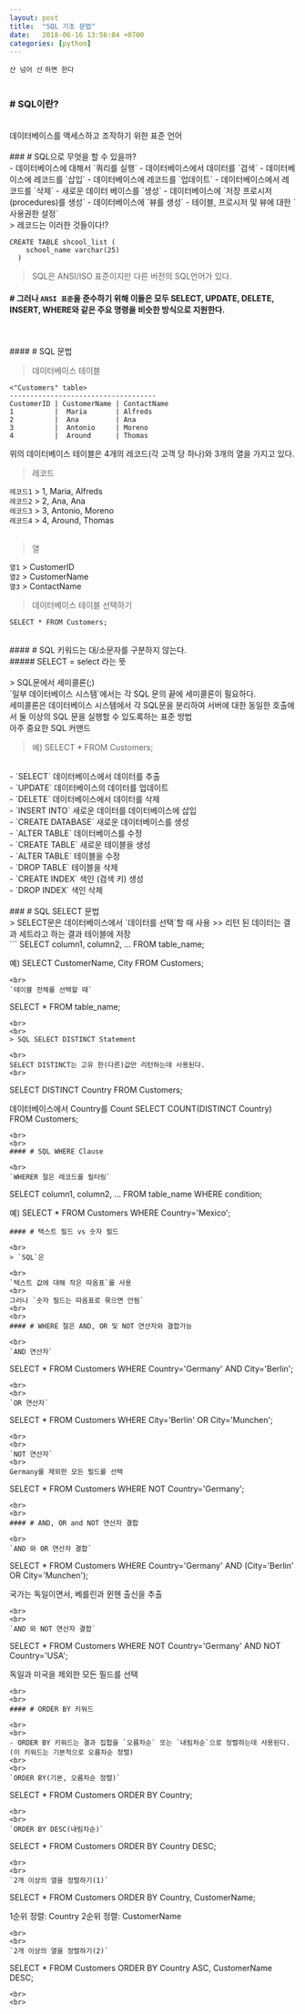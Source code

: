 ```yaml
---
layout: post
title:  "SQL 기초 문법"
date:   2018-06-16 13:56:04 +0700
categories: [python]
---
```

`산 넘어 산` `하면 한다`
<br>
<br>
### # SQL이란?
<br>
데이터베이스를 액세스하고 조작하기 위한 표준 언어
<br>
<br>
### # SQL으로 무엇을 할 수 있을까?
<br>
- 데이터베이스에 대해서 `쿼리를 실행`
- 데이터베이스에서 데이터를 `검색`
- 데이터베이스에 레코드를 `삽입`
- 데이터베이스에 레코드를 `업데이트`
- 데이터베이스에서 레코드를 `삭제`
- 새로운 데이터 베이스를 `생성`
- 데이터베이스에 `저장 프로시저(procedures)를 생성`
- 데이터베이스에 `뷰를 생성`
- 테이블, 프로시저 및 뷰에 대한 `사용권한 설정`

<br>
> 레코드는 이러한 것들이다!?

```
CREATE TABLE shcool_list (
    school_name varchar(25)
  )
```

> SQL은 ANSI/ISO 표준이지만 다른 버전의 SQL언어가 있다.

#### # 그러나 `ANSI 표준`을 준수하기 위해 이들은 모두 SELECT, UPDATE, DELETE, INSERT, WHERE와 같은 주요 명령을 비슷한 방식으로 지원한다.

<br>
<br>
#### # SQL 문법

> 데이터베이스 테이블

```
<"Customers" table>
------------------------------------
CustomerID | CustomerName | ContactName
1          |  Maria       | Alfreds         
2          |  Ana         | Ana
3          |  Antonio     | Moreno
4          |  Around      | Thomas
```
위의 데이터베이스 테이블은 4개의 레코드(각 고객 당 하나)와 3개의 열을 가지고 있다.
<br>
> 레코드

`레코드1` > 1, Maria, Alfreds
<br>
`레코드2` > 2, Ana, Ana
<br>
`레코드3` > 3, Antonio, Moreno
<br>
`레코드4` > 4, Around, Thomas
<br>
<br>
> 열

`열1` > CustomerID
<br>
`열2` > CustomerName
<br>
`열3` > ContactName
<br>
>  데이터베이스 테이블 선택하기

```
SELECT * FROM Customers;
```
<br>
#### # SQL 키워드는 대/소문자를 구분하지 않는다.
<br>
##### SELECT = select 라는 뜻
<br>
<br>
> SQL문에서 세미콜론(;)

<br>
`일부 데이터베이스 시스템`에서는 각 SQL 문의 끝에 세미콜론이 필요하다.
<br>
세미콜론은 데이터베이스 시스템에서 각 SQL문을 분리하여 서버에 대한 동일한 호출에서 둘 이상의 SQL 문을 실행할 수 있도록하는 표준 방법
<br>
아주 중요한 SQL 커맨드

>예) SELECT * FROM Customers;

<br>
- `SELECT`
데이터베이스에서 데이터를 추출
<br>
- `UPDATE`
데이터베이스의 데이터를 업데이트
<br>
- `DELETE`
데이터베이스에서 데이터를 삭제
<br>
- `INSERT INTO`
새로운 데이터를 데이터베이스에 삽입
<br>
- `CREATE DATABASE`
새로운 데이터베이스를 생성
<br>
- `ALTER TABLE`
데이터베이스를 수정
<br>
- `CREATE TABLE`
새로운 테이블을 생성
<br>
- `ALTER TABLE`
테이블을 수정
<br>
- `DROP TABLE`
테이블을 삭제
<br>
- `CREATE INDEX`
색인 (검색 키) 생성
<br>
- `DROP INDEX`
색인 삭제
<br>
<br>
### # SQL SELECT 문법

<br>
> SELECT문은 데이터베이스에서 `데이터를 선택`할 때 사용
>> 리턴 된 데이터는 결과 세트라고 하는 결과 테이블에 저장

<br>
```
SELECT column1, column2, ...
FROM table_name;

예)
SELECT CustomerName, City FROM Customers;
```
<br>
`테이블 전체를 선택할 때`
```
SELECT * FROM table_name;
```
<br>
<br>
> SQL SELECT DISTINCT Statement

<br>
SELECT DISTINCT는 고유 한(다른)값만 리턴하는데 사용된다.
<br>
```
SELECT DISTINCT Country FROM Customers;


데이터베이스에서 Country를 Count
SELECT COUNT(DISTINCT Country) FROM Customers;
```
<br>
<br>
#### # SQL WHERE Clause

<br>
`WHERER 절은 레코드를 필터링`
```
SELECT column1, column2, ...
FROM table_name
WHERE condition;

예)
SELECT * FROM Customers
WHERE Country='Mexico';
```
#### # 텍스트 필드 vs 숫자 필드

<br>
> `SQL`은

<br>
`텍스트 값에 대해 작은 따옴표`를 사용
<br>
그러나 `숫자 필드는 따옴표로 묶으면 안됨`
<br>
<br>
#### # WHERE 절은 AND, OR 및 NOT 연산자와 결합가능

<br>
`AND 연산자`
```
SELECT * FROM Customers
WHERE Country='Germany' AND City='Berlin';
```
<br>
<br>
`OR 연산자`
```
SELECT * FROM Customers
WHERE City='Berlin' OR City='Munchen';
```
<br>
<br>
`NOT 연산자`
<br>
Germany를 제외한 모든 필드를 선택
```
SELECT * FROM Customers
WHERE NOT Country='Germany';
```
<br>
<br>
#### # AND, OR and NOT 연산자 결합

<br>
`AND 와 OR 연산자 결합`
```
SELECT * FROM Customers
WHERE Country='Germany' AND (City='Berlin' OR City='Munchen');

국가는 독일이면서, 베를린과 뮌헨 출신을 추출
```
<br>
<br>
`AND 와 NOT 연산자 결합`
```
SELECT * FROM Customers
WHERE NOT Country='Germany' AND NOT Country='USA';

독일과 미국을 제외한 모든 필드를 선택
```
<br>
<br>
#### # ORDER BY 키워드

<br>
<br>
- ORDER BY 키워드는 결과 집합을 `오름차순` 또는 `내림차순`으로 정렬하는데 사용된다.(이 키워드는 기본적으로 오름차순 정렬)
<br>
<br>
`ORDER BY(기본, 오름차순 정렬)`
```
SELECT * FROM Customers
ORDER BY Country;
```
<br>
<br>
`ORDER BY DESC(내림차순)`
```
SELECT * FROM Customers
ORDER BY Country DESC;
```
<br>
<br>
`2개 이상의 열을 정렬하기(1)`
```
SELECT * FROM Customers
ORDER BY Country, CustomerName;

1순위 정렬: Country
2순위 정렬: CustomerName
```
<br>
<br>
`2개 이상의 열을 정렬하기(2)`
```
SELECT * FROM Customers
ORDER BY Country ASC, CustomerName DESC;
```
<br>
<br>
